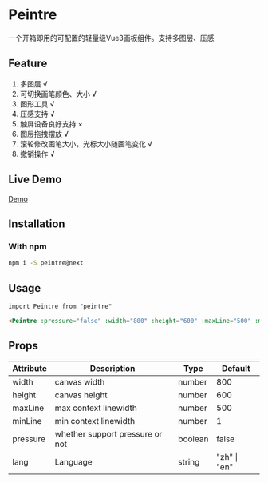 # Peintre

一个开箱即用的可配置的轻量级Vue3画板组件。支持多图层、压感

## Feature

1. 多图层 √
2. 可切换画笔颜色、大小 √
3. 图形工具 √
4. 压感支持 √
5. 触屏设备良好支持 ×
6. 图层拖拽摆放 √
7. 滚轮修改画笔大小，光标大小随画笔变化 √
8. 撤销操作 √

## Live Demo

[Demo](https://oceanpresentchao.github.io/Peintre/)


## Installation

### With npm

```bash
npm i -S peintre@next
```

## Usage

```html
import Peintre from "peintre"

<Peintre :pressure="false" :width="800" :height="600" :maxLine="500" :minLine="1"></Peintre>

```
## Props

| Attribute  | Description | Type                                          | Default |
| ---------  | ----------- | --------------------------------------------- | ------- |
| width    | canvas width   | number |   800     |
| height    | canvas height   | number |   600     |
| maxLine    | max context linewidth   | number |   500     |
| minLine    | min context linewidth   | number |   1     |
| pressure    | whether support pressure or not   | boolean |   false    |
| lang    | Language   | string |  "zh" \| "en"    |